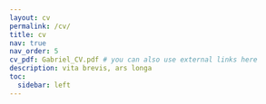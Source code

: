 ```yaml
---
layout: cv
permalink: /cv/
title: cv
nav: true
nav_order: 5
cv_pdf: Gabriel_CV.pdf # you can also use external links here
description: vita brevis, ars longa
toc:
  sidebar: left
---
```

